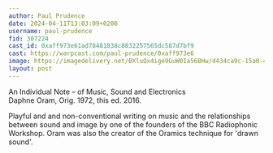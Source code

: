 ```yaml
---
author: Paul Prudence
date: 2024-04-11T13:03:09+0200
username: paul-prudence
fid: 307224
cast_id: 0xaff973e61ad78481838c8832257565dc587d7bf9
cast: https://warpcast.com/paul-prudence/0xaff973e6
image: https://imagedelivery.net/BXluQx4ige9GuW0Ia56BHw/d434ca9c-15a0-4732-e86e-72799900d100/original
layout: post
---
```

An Individual Note – of Music, Sound and Electronics  
Daphne Oram, Orig. 1972, this ed. 2016.  
  
Playful and and non-conventional writing on music and the relationships between sound and image by one of the founders of the BBC Radiophonic Workshop. Oram was also the creator of the Oramics technique for 'drawn sound'.  

<img src='https://imagedelivery.net/BXluQx4ige9GuW0Ia56BHw/d434ca9c-15a0-4732-e86e-72799900d100/original' alt='' referrerpolicy='no-referrer'/>
<img src='https://imagedelivery.net/BXluQx4ige9GuW0Ia56BHw/76ae968d-6bf1-4420-16e2-fcd1b6034b00/original' alt='' referrerpolicy='no-referrer'/>